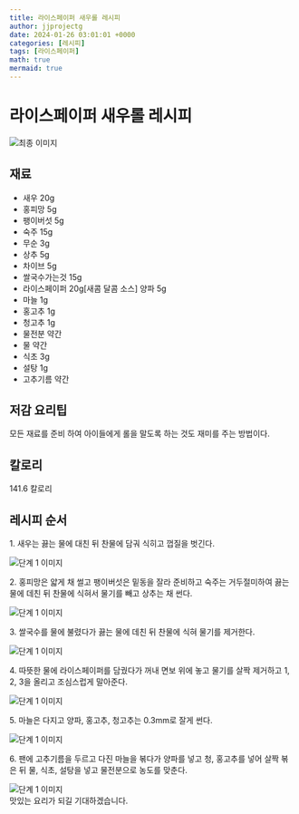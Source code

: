 ```yaml
---
title: 라이스페이퍼 새우롤 레시피
author: jjprojectg
date: 2024-01-26 03:01:01 +0000
categories: [레시피]
tags: [라이스페이퍼]
math: true
mermaid: true
---
```

<meta name="og:type" content="website"/>
<meta charset="UTF-8"/>
<div class="header">
  <h1>라이스페이퍼 새우롤 레시피</h1>
</div>

<div class="container my-4">
  <div class="row">
    <div class="col-12 col-md-6">
      <div class="recipe-image">
        <img src="http://www.foodsafetykorea.go.kr/uploadimg/20141117/20141117053652_1416213412573.jpg" class="step-image" alt="최종 이미지"/>
      </div>
    </div>
    <div class="col-12 col-md-6">
      <div class="ingredients">
        <h2>재료</h2>
        <ul class="card">
          <li> 새우 20g </li>
          <li>  홍피망 5g </li>
          <li>  팽이버섯 5g </li>
          <li>  숙주 15g </li>
          <li>  무순 3g </li>
          <li>  상추 5g </li>
          <li>  차이브 5g </li>
          <li>  쌀국수가는것 15g </li>
          <li>  라이스페이퍼 20g[새콤 달콤 소스] 양파 5g </li>
          <li>  마늘 1g </li>
          <li>  홍고추 1g </li>
          <li>  청고추 1g </li>
          <li>  물전분 약간 </li>
          <li>  물 약간 </li>
          <li>  식초 3g </li>
          <li>  설탕 1g </li>
          <li>  고추기름 약간 </li>
</ul>
      </div>
    </div>
    <div class="col-12 col-md-6">
      <div class="ingredients">
        <h2>저감 요리팁</h2>
        <div class="card"> 
          <p>
            모든 재료를 준비 하여 아이들에게 롤을 말도록 하는 것도 재미를 주는 방법이다.
          </p>
        </div>
      </div>
      <div class="ingredients">
        <h2>칼로리</h2>
        <div class="card"> 
          <p>
            141.6 칼로리
          </p>
        </div>
      </div>
    </div>
  </div>

  <h2 class="my-4">레시피 순서</h2>
  <div class="card recipe-card">
    <div class="card-body recipe-step">
      <p class="card-text step-description">1. 새우는 끓는 물에 대친 뒤 찬물에 담궈 식히고 껍질을 벗긴다.</p>
      <img src="http://www.foodsafetykorea.go.kr/uploadimg/cook/961-1.jpg" alt="단계 1 이미지" class="step-image"/>
    </div>
  </div>
  <div class="card recipe-card">
    <div class="card-body recipe-step">
      <p class="card-text step-description">2. 홍피망은 얇게 채 썰고 팽이버섯은 밑동을 잘라 준비하고 숙주는 거두절미하여 끓는 물에 데친 뒤 찬물에 식혀서 물기를 빼고 상추는 채 썬다.</p>
      <img src="http://www.foodsafetykorea.go.kr/uploadimg/cook/961-2.jpg" alt="단계 1 이미지" class="step-image"/>
    </div>
  </div>
  <div class="card recipe-card">
    <div class="card-body recipe-step">
      <p class="card-text step-description">3. 쌀국수를 물에 불렸다가 끓는 물에 데친 뒤 찬물에 식혀 물기를 제거한다.</p>
      <img src="http://www.foodsafetykorea.go.kr/uploadimg/cook/961-3.jpg" alt="단계 1 이미지" class="step-image"/>
    </div>
  </div>
  <div class="card recipe-card">
    <div class="card-body recipe-step">
      <p class="card-text step-description">4. 따뜻한 물에 라이스페이퍼를 담궜다가 꺼내 면보 위에 놓고 물기를 살짝 제거하고 1, 2, 3을 올리고 조심스럽게 말아준다.</p>
      <img src="http://www.foodsafetykorea.go.kr/uploadimg/cook/961-4.jpg" alt="단계 1 이미지" class="step-image"/>
    </div>
  </div>
  <div class="card recipe-card">
    <div class="card-body recipe-step">
      <p class="card-text step-description">5. 마늘은 다지고 양파, 홍고추, 청고추는 0.3mm로 잘게 썬다.</p>
      <img src="http://www.foodsafetykorea.go.kr/uploadimg/cook/961-5.jpg" alt="단계 1 이미지" class="step-image"/>
    </div>
  </div>
  <div class="card recipe-card">
    <div class="card-body recipe-step">
      <p class="card-text step-description">6. 팬에 고추기름을 두르고 다진 마늘을 볶다가 양파를 넣고 청, 홍고추를 넣어 살짝 볶은 뒤 물, 식초, 설탕을 넣고 물전분으로 농도를 맞춘다.</p>
      <img src="http://www.foodsafetykorea.go.kr/uploadimg/cook/961-6.jpg" alt="단계 1 이미지" class="step-image"/>
    </div>
  </div>

</div>
맛있는 요리가 되길 기대하겠습니다.
